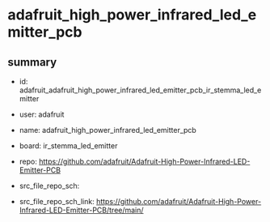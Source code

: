 # adafruit_high_power_infrared_led_emitter_pcb
 
## summary 
* id: adafruit_adafruit_high_power_infrared_led_emitter_pcb_ir_stemma_led_emitter
* user: adafruit
* name: adafruit_high_power_infrared_led_emitter_pcb
* board: ir_stemma_led_emitter
* repo: https://github.com/adafruit/Adafruit-High-Power-Infrared-LED-Emitter-PCB



* src_file_repo_sch: 
* src_file_repo_sch_link: https://github.com/adafruit/Adafruit-High-Power-Infrared-LED-Emitter-PCB/tree/main/






